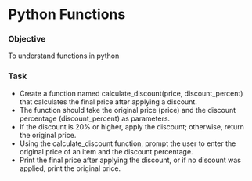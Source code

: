 # Python Functions

### Objective
To understand functions in python

### Task
- Create a function named calculate_discount(price, discount_percent) that calculates the final price after applying a discount.
- The function should take the original price (price) and the discount percentage (discount_percent) as parameters.
- If the discount is 20% or higher, apply the discount; otherwise, return the original price.
- Using the calculate_discount function, prompt the user to enter the original price of an item and the discount percentage.
- Print the final price after applying the discount, or if no discount was applied, print the original price.
